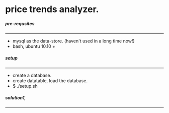price trends analyzer.
===============================




##### pre-requsites
-------------------------------
- mysql as the data-store. (haven't used in a long time now!)
- bash, ubuntu 10.10 +


##### setup
-------------------------------
- create a database.
- create datatable, load the database.
- $ ./setup.sh <db-name>


##### solution1, 
-------------------------------



